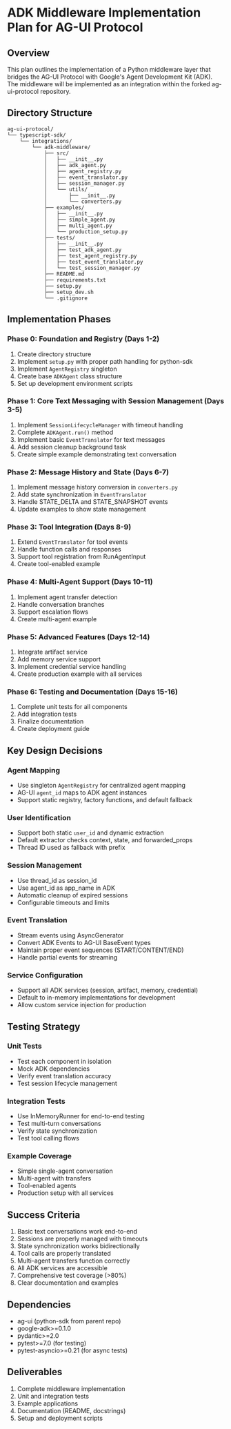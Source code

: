 # ADK Middleware Implementation Plan for AG-UI Protocol

## Overview
This plan outlines the implementation of a Python middleware layer that bridges the AG-UI Protocol with Google's Agent Development Kit (ADK). The middleware will be implemented as an integration within the forked ag-ui-protocol repository.

## Directory Structure
```
ag-ui-protocol/
└── typescript-sdk/
    └── integrations/
        └── adk-middleware/
            ├── src/
            │   ├── __init__.py
            │   ├── adk_agent.py
            │   ├── agent_registry.py
            │   ├── event_translator.py
            │   ├── session_manager.py
            │   └── utils/
            │       ├── __init__.py
            │       └── converters.py
            ├── examples/
            │   ├── __init__.py
            │   ├── simple_agent.py
            │   ├── multi_agent.py
            │   └── production_setup.py
            ├── tests/
            │   ├── __init__.py
            │   ├── test_adk_agent.py
            │   ├── test_agent_registry.py
            │   ├── test_event_translator.py
            │   └── test_session_manager.py
            ├── README.md
            ├── requirements.txt
            ├── setup.py
            ├── setup_dev.sh
            └── .gitignore
```

## Implementation Phases

### Phase 0: Foundation and Registry (Days 1-2)
1. Create directory structure
2. Implement `setup.py` with proper path handling for python-sdk
3. Implement `AgentRegistry` singleton
4. Create base `ADKAgent` class structure
5. Set up development environment scripts

### Phase 1: Core Text Messaging with Session Management (Days 3-5)
1. Implement `SessionLifecycleManager` with timeout handling
2. Complete `ADKAgent.run()` method
3. Implement basic `EventTranslator` for text messages
4. Add session cleanup background task
5. Create simple example demonstrating text conversation

### Phase 2: Message History and State (Days 6-7)
1. Implement message history conversion in `converters.py`
2. Add state synchronization in `EventTranslator`
3. Handle STATE_DELTA and STATE_SNAPSHOT events
4. Update examples to show state management

### Phase 3: Tool Integration (Days 8-9)
1. Extend `EventTranslator` for tool events
2. Handle function calls and responses
3. Support tool registration from RunAgentInput
4. Create tool-enabled example

### Phase 4: Multi-Agent Support (Days 10-11)
1. Implement agent transfer detection
2. Handle conversation branches
3. Support escalation flows
4. Create multi-agent example

### Phase 5: Advanced Features (Days 12-14)
1. Integrate artifact service
2. Add memory service support
3. Implement credential service handling
4. Create production example with all services

### Phase 6: Testing and Documentation (Days 15-16)
1. Complete unit tests for all components
2. Add integration tests
3. Finalize documentation
4. Create deployment guide

## Key Design Decisions

### Agent Mapping
- Use singleton `AgentRegistry` for centralized agent mapping
- AG-UI `agent_id` maps to ADK agent instances
- Support static registry, factory functions, and default fallback

### User Identification
- Support both static `user_id` and dynamic extraction
- Default extractor checks context, state, and forwarded_props
- Thread ID used as fallback with prefix

### Session Management
- Use thread_id as session_id
- Use agent_id as app_name in ADK
- Automatic cleanup of expired sessions
- Configurable timeouts and limits

### Event Translation
- Stream events using AsyncGenerator
- Convert ADK Events to AG-UI BaseEvent types
- Maintain proper event sequences (START/CONTENT/END)
- Handle partial events for streaming

### Service Configuration
- Support all ADK services (session, artifact, memory, credential)
- Default to in-memory implementations for development
- Allow custom service injection for production

## Testing Strategy

### Unit Tests
- Test each component in isolation
- Mock ADK dependencies
- Verify event translation accuracy
- Test session lifecycle management

### Integration Tests
- Use InMemoryRunner for end-to-end testing
- Test multi-turn conversations
- Verify state synchronization
- Test tool calling flows

### Example Coverage
- Simple single-agent conversation
- Multi-agent with transfers
- Tool-enabled agents
- Production setup with all services

## Success Criteria
1. Basic text conversations work end-to-end
2. Sessions are properly managed with timeouts
3. State synchronization works bidirectionally
4. Tool calls are properly translated
5. Multi-agent transfers function correctly
6. All ADK services are accessible
7. Comprehensive test coverage (>80%)
8. Clear documentation and examples

## Dependencies
- ag-ui (python-sdk from parent repo)
- google-adk>=0.1.0
- pydantic>=2.0
- pytest>=7.0 (for testing)
- pytest-asyncio>=0.21 (for async tests)

## Deliverables
1. Complete middleware implementation
2. Unit and integration tests
3. Example applications
4. Documentation (README, docstrings)
5. Setup and deployment scripts